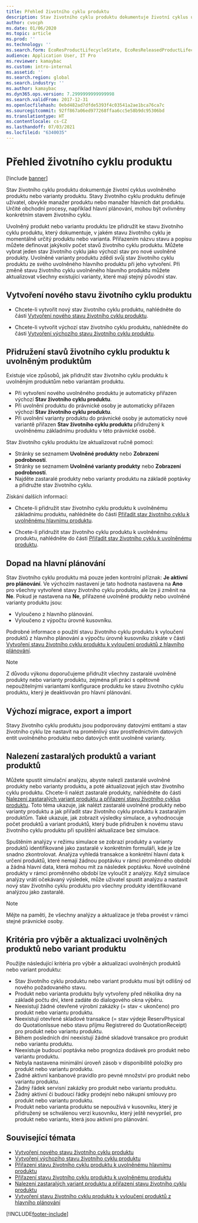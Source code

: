```yaml
---
title: Přehled životního cyklu produktu
description: Stav životního cyklu produktu dokumentuje životní cyklus uvolněného produktu nebo varianty produktu.
author: cvocph
ms.date: 01/06/2020
ms.topic: article
ms.prod: ''
ms.technology: ''
ms.search.form: EcoResProductLifecycleState, EcoResReleasedProductLifecycleStateChanges
audience: Application User, IT Pro
ms.reviewer: kamaybac
ms.custom: intro-internal
ms.assetid: ''
ms.search.region: global
ms.search.industry: ''
ms.author: kamaybac
ms.dyn365.ops.version: 7.2999999999999998
ms.search.validFrom: 2017-12-31
ms.openlocfilehash: 0ebd482ad7dfde5393f4c03541a2ae1bca76ca7c
ms.sourcegitcommit: 92ff867a06ed977268ffaa6cc5e58b9dc95306bd
ms.translationtype: HT
ms.contentlocale: cs-CZ
ms.lasthandoff: 07/03/2021
ms.locfileid: "6340035"
---
```

# <a name="product-lifecycle-state-overview"></a>Přehled životního cyklu produktu

[!include [banner](../includes/banner.md)]

Stav životního cyklu produktu dokumentuje životní cyklus uvolněného produktu nebo varianty produktu. Stavy životního cyklu produktu definuje uživatel, obvykle manažer produktu nebo manažer hlavních dat produktu. Určité obchodní procesy, například hlavní plánování, mohou být ovlivněny konkrétním stavem životního cyklu.

Uvolněný produkt nebo variantu produktu lze přidružit ke stavu životního cyklu produktu, který dokumentuje, v jakém stavu životního cyklu je momentálně určitý produktu nebo varianta. Přiřazením názvu stavu a popisu můžete definovat jakýkoliv počet stavů životního cyklu produktu. Můžete vybrat jeden stav životního cyklu jako výchozí stav pro nové uvolněné produkty. Uvolněné varianty produktu zdědí svůj stav životního cyklu produktu ze svého uvolněného hlavního produktu při jeho vytvoření. Při změně stavu životního cyklu uvolněného hlavního produktu můžete aktualizovat všechny existující varianty, které mají stejný původní stav.  

## <a name="create-a-new-product-lifecycle-state"></a>Vytvoření nového stavu životního cyklu produktu

- Chcete-li vytvořit nový stav životního cyklu produktu, nahlédněte do části [Vytvoření nového stavu životního cyklu produktu](tasks/new-product-lifecycle-state.md).

- Chcete-li vytvořit výchozí stav životního cyklu produktu, nahlédněte do části [Vytvoření výchozího stavu životního cyklu produktu](tasks/default-product-lifecycle-state.md).

## <a name="associate-product-lifecycle-states-to-released-products"></a>Přidružení stavů životního cyklu produktu k uvolněným produktům  

Existuje více způsobů, jak přidružit stav životního cyklu produktu k uvolněným produktům nebo variantám produktu.

- Při vytvoření nového uvolněného produktu je automaticky přiřazen výchozí **Stav životního cyklu produktu**.
- Při uvolnění produktu do právnické osoby je automaticky přiřazen výchozí **Stav životního cyklu produktu**.
- Při uvolnění varianty produktu do právnické osoby je automaticky nové variantě přiřazen **Stav životního cyklu produktu** přidružený k uvolněnému základnímu produktu v této právnické osobě.

Stav životního cyklu produktu lze aktualizovat ručně pomocí:

- Stránky se seznamem **Uvolněné produkty** nebo **Zobrazení podrobností**.
- Stránky se seznamem **Uvolněné varianty produkty** nebo **Zobrazení podrobností**.
- Najděte zastaralé produkty nebo varianty produktu na základě poptávky a přidružte stav životního cyklu.  

Získání dalších informací:

- Chcete-li přidružit stav životního cyklu produktu k uvolněnému základnímu produktu, nahlédněte do části [Přiřadit stav životního cyklu k uvolněnému hlavnímu produktu](tasks/product-lifecycle-state-released-product-master.md).

- Chcete-li přidružit stav životního cyklu produktu k uvolněnému produktu, nahlédněte do části [Přiřadit stav životního cyklu k uvolněnému produktu](tasks/product-lifecycle-state-released-product.md).

## <a name="impact-on-master-planning"></a>Dopad na hlavní plánování

Stav životního cyklu produktu má pouze jeden kontrolní příznak: **Je aktivní pro plánování**. Ve výchozím nastavení je tato hodnota nastavena na **Ano** pro všechny vytvořené stavy životního cyklu produktu, ale lze ji změnit na **Ne**. Pokud je nastavena na **Ne**, přiřazené uvolněné produkty nebo uvolněné varianty produktu jsou:

- Vyloučeno z hlavního plánování.
- Vyloučeno z výpočtu úrovně kusovníku.

Podrobné informace o použití stavu životního cyklu produktu k vyloučení produktů z hlavního plánování a výpočtu úrovně kusovníku získáte v části [Vytvoření stavu životního cyklu produktu k vyloučení produktů z hlavního plánování](tasks/exclude-products-master-planning.md).

> [!NOTE]
> Z důvodu výkonu doporučujeme přidružit všechny zastaralé uvolněné produkty nebo varianty produktu, zejména při práci s opětovně nepoužitelnými variantami konfigurace produktu ke stavu životního cyklu produktu, který je deaktivován pro hlavní plánování.  

## <a name="default-migration-import-and-export"></a>Výchozí migrace, export a import

Stavy životního cyklu produktu jsou podporovány datovými entitami a stav životního cyklu lze nastavit na proměnlivý stav prostřednictvím datových entit uvolněného produktu nebo datových entit uvolněné varianty.

## <a name="find-obsolete-products-and-products-variants"></a>Nalezení zastaralých produktů a variant produktů

Můžete spustit simulační analýzu, abyste nalezli zastaralé uvolněné produkty nebo varianty produktu, a poté aktualizovat jejich stav životního cyklu produktu. Chcete-li nalézt zastaralé produkty, nahlédněte do části [Nalezení zastaralých variant produktu a přiřazení stavu životního cyklus produktu](tasks/obsolete-product-variants.md). Toto téma ukazuje, jak nalézt zastaralé uvolněné produkty nebo varianty produktu a jak přiřadit stav životního cyklu produktu k zastaralým produktům. Také ukazuje, jak zobrazit výsledky simulace, a vyhodnocuje počet produktů a variant produktů, který bude přidružen k novému stavu životního cyklu produktu při spuštění aktualizace bez simulace.  

Spuštěním analýzy v režimu simulace se zobrazí produkty a varianty produktů identifikované jako zastaralé v konkrétním formuláři, kde je lze snadno zkontrolovat. Analýza vyhledá transakce a konkrétní hlavní data k určení produktů, které nemají žádnou poptávku v rámci proměnného období a žádná hlavní data, která mohou mít za následek poptávku. Nové uvolněné produkty v rámci proměnného období lze vyloučit z analýzy. Když simulace analýzy vrátí očekávaný výsledek, může uživatel spustit analýzu a nastavit nový stav životního cyklu produktu pro všechny produkty identifikované analýzou jako zastaralé.  

> [!NOTE]
> Mějte na paměti, že všechny analýzy a aktualizace je třeba provést v rámci stejné právnické osoby.  

## <a name="criteria-to-select-and-update-released-products-or-product-variants"></a>Kritéria pro výběr a aktualizaci uvolněných produktů nebo variant produktu

Použijte následující kritéria pro výběr a aktualizaci uvolněných produktů nebo variant produktu:

- Stav životního cyklu produktu nebo variant produktu musí být odlišný od nového požadovaného stavu.
- Produkt nebo varianta produktu byly vytvořeny před několika dny na základě počtu dní, které zadáte do dialogového okna výběru.
- Neexistují žádné otevřené výrobní zakázky (= stav < ukončeno) pro produkt nebo variantu produktu.
- Neexistují otevřené skladové transakce (= stav výdeje ReservPhysical do QuotationIssue nebo stavu příjmu Registrered do QuotationReceipt) pro produkt nebo variantu produktu.
- Během posledních dní neexistují žádné skladové transakce pro produkt nebo variantu produktu.
- Neexistuje budoucí poptávka nebo prognóza dodávek pro produkt nebo variantu produktu.  
- Nebyla nastavena minimální úroveň zásob v disponibilitě položky pro produkt nebo variantu produktu.
- Žádné aktivní kanbanové pravidlo pro pevné množství pro produkt nebo variantu produktu.  
- Žádný řádek servisní zakázky pro produkt nebo variantu produktu.
- Žádný aktivní či budoucí řádky prodejní nebo nákupní smlouvy pro produkt nebo variantu produktu.
- Produkt nebo varianta produktu se nepoužívá v kusovníku, který je přidružený se schválenou verzí kusovníku, který ještě nevypršel, pro produkt nebo variantu, která jsou aktivní pro plánování.

## <a name="related-topics"></a>Související témata

- [Vytvoření nového stavu životního cyklu produktu](tasks/new-product-lifecycle-state.md)
- [Vytvoření výchozího stavu životního cyklu produktu](tasks/default-product-lifecycle-state.md)
- [Přiřazení stavu životního cyklu produktu k uvolněnému hlavnímu produktu](tasks/product-lifecycle-state-released-product-master.md)
- [Přiřazení stavu životního cyklu produktu k uvolněnému produktu](tasks/product-lifecycle-state-released-product.md)
- [Nalezení zastaralých variant produktu a přiřazení stavu životního cyklu produktu](tasks/obsolete-product-variants.md)
- [Vytvoření stavu životního cyklu produktu k vyloučení produktů z hlavního plánování](tasks/exclude-products-master-planning.md)


[!INCLUDE[footer-include](../../includes/footer-banner.md)]